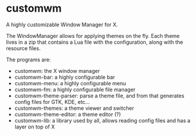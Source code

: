 # customwm
A highly customizable Window Manager for X.

The WindowManager allows for applying themes on the fly. Each theme lives in a zip that contains a Lua file with the configuration, along with the resource files.

The programs are:

- customwm: the X window manager
- customwm-bar: a highly configurable bar
- customwm-menu: a highly configurable menu
- customwm-fm: a highly configurable file manager
- customwm-theme-parser: parse a theme file, and from that generates config files for GTK, KDE, etc...
- customwm-themes: a theme viewer and switcher
- customwm-theme-editor: a theme editor (?)
- customwm-lib: a library used by all, allows reading config files and has a layer on top of X
